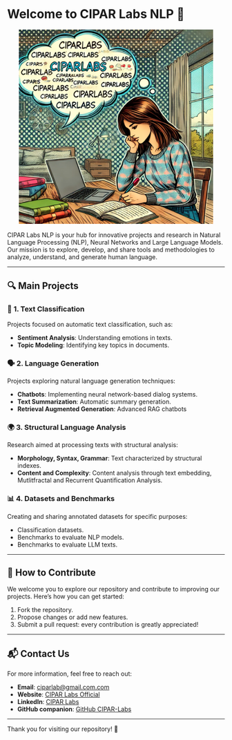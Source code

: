 # Welcome to CIPAR Labs NLP 👋

<p align="center">
  <img src="CiparLabs.png" width="450" height="450">
</p>

CIPAR Labs NLP is your hub for innovative projects and research in Natural Language Processing (NLP), Neural Networks and Large Language Models. Our mission is to explore, develop, and share tools and methodologies to analyze, understand, and generate human language.

---

## 🔍 **Main Projects**

### 📘 **1. Text Classification**
Projects focused on automatic text classification, such as:
- **Sentiment Analysis**: Understanding emotions in texts.
- **Topic Modeling**: Identifying key topics in documents.

### 🗣️ **2. Language Generation**
Projects exploring natural language generation techniques:
- **Chatbots**: Implementing neural network-based dialog systems.
- **Text Summarization**: Automatic summary generation.
- **Retrieval Augmented Generation**: Advanced RAG chatbots

### 🌍 **3. Structural Language Analysis**
Research aimed at processing texts with structural analysis:
- **Morphology, Syntax, Grammar**: Text characterized by structural indexes.
- **Content and Complexity**: Content analysis through text embedding, Mutlitfractal and Recurrent Quantification Analysis.

### 📊 **4. Datasets and Benchmarks**
Creating and sharing annotated datasets for specific purposes:
- Classification datasets.
- Benchmarks to evaluate NLP models.
- Benchmarks to evaluate LLM texts.

---

## 📸 **How to Contribute**
We welcome you to explore our repository and contribute to improving our projects. Here’s how you can get started:
1. Fork the repository.
2. Propose changes or add new features.
3. Submit a pull request: every contribution is greatly appreciated!

---

## 📬 **Contact Us**
For more information, feel free to reach out:
- **Email**: [ciparlab@gmail.com.com](mailto:ciparlab@gmail.com)
- **Website**: [CIPAR Labs Official](https://sites.google.com/uniroma1.it/cipar-labs/)
- **LinkedIn**: [CIPAR Labs](https://www.linkedin.com/company/ciparlabs/)
- **GitHub companion**: [GitHub CIPAR-Labs](https://github.com/CIPARLAB)
---

Thank you for visiting our repository! 🎉
